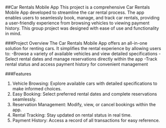 ##Car Rentals Mobile App
This project is a comprehensive Car Rentals Mobile App developed to streamline the car rental process. The app enables users to seamlessly book, manage, and track car rentals, providing a user-friendly experience from browsing vehicles to viewing payment history. This group project was designed with ease of use and functionality in mind.

###Project Overview
The Car Rentals Mobile App offers an all-in-one solution for renting cars. It simplifies the rental experience by allowing users to:
-Browse a variety of available vehicles and view detailed specifications
-Select rental dates and manage reservations directly within the app
-Track rental status and access payment history for convenient management

###Features
1. Vehicle Browsing: Explore available cars with detailed specifications to make informed choices.
2. Easy Booking: Select preferred rental dates and complete reservations seamlessly.
3. Reservation Management: Modify, view, or cancel bookings within the app.
4. Rental Tracking: Stay updated on rental status in real time.
5. Payment History: Access a record of all transactions for easy reference.
